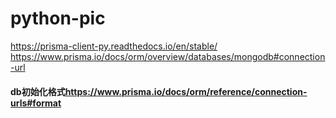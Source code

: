 # python-pic

https://prisma-client-py.readthedocs.io/en/stable/
https://www.prisma.io/docs/orm/overview/databases/mongodb#connection-url


#### db初始化格式<https://www.prisma.io/docs/orm/reference/connection-urls#format>